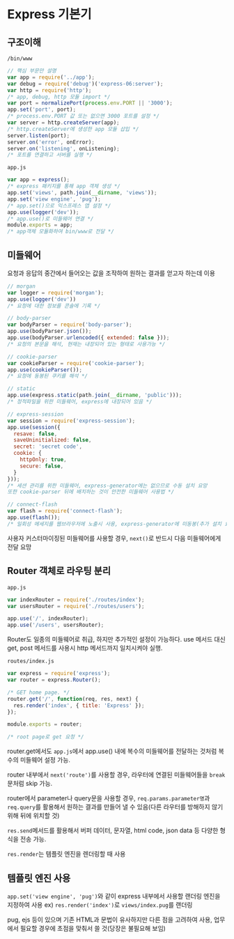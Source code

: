 # Express 기본기

## 구조이해

`/bin/www`

```javascript
// 핵심 부문만 설명
var app = require('../app');
var debug = require('debug')('express-06:server');
var http = require('http');
/* app, debug, http 모듈 import */
var port = normalizePort(process.env.PORT || '3000');
app.set('port', port);
/* process.env.PORT 값 또는 없으면 3000 포트를 설정 */
var server = http.createServer(app);
/* http.createServer에 생성한 app 모듈 삽입 */
server.listen(port);
server.on('error', onError);
server.on('listening', onListening);
/* 포트를 연결하고 서버를 실행 */
```

`app.js`

```javascript
var app = express();
/* express 패키지를 통해 app 객체 생성 */
app.set('views', path.join(__dirname, 'views'));
app.set('view engine', 'pug');
/* app.set()으로 익스프레스 앱 설정 */
app.use(logger('dev'));
/* app.use()로 미들웨어 연결 */
module.exports = app;
/* app객체 모듈화하여 bin/www로 전달 */
```



## 미들웨어

요청과 응답의 중간에서 들어오는 값을 조작하여 원하는 결과를 얻고자 하는데 이용

```javascript
// morgan
var logger = require('morgan');
app.use(logger('dev'))
/* 요청에 대한 정보를 콘솔에 기록 */

// body-parser
var bodyParser = require('body-parser');
app.use(bodyParser.json());
app.use(bodyParser.urlencoded({ extended: false }));
/* 요청의 본문을 해석, 현재는 내장되어 있는 형태로 사용가능 */

// cookie-parser
var cookieParser = require('cookie-parser');
app.use(cookieParser());
/* 요청에 동봉된 쿠키를 해석 */

// static
app.use(express.static(path.join(__dirname, 'public')));
/* 정적파일을 위한 미들웨어, express에 내장되어 있음 */

// express-session
var session = require('express-session');
app.use(session({
  resave: false,
  saveUninitialized: false,
  secret: 'secret code',
  cookie: {
    httpOnly: true,
    secure: false,
  }
}));
/* 세션 관리를 위한 미들웨어, express-generator에는 없으므로 수동 설치 요망
또한 cookie-parser 뒤에 배치하는 것이 안전한 미들웨어 사용법 */

// connect-flash
var flash = require('connect-flash');
app.use(flash());
/* 일회성 메세지를 웹브라우저에 노출시 사용, express-generator에 미동봉(추가 설치 요망), cookie-parser & express-session 선설치 & 후방 배치 필요 */
```

사용자 커스터마이징된 미들웨어를 사용할 경우, `next()`로 반드시 다음 미들웨어에게 전달 요망



## Router 객체로 라우팅 분리

`app.js`

```javascript
var indexRouter = require('./routes/index');
var usersRouter = require('./routes/users');

app.use('/', indexRouter);
app.use('/users', usersRouter);
```

Router도 일종의 미들웨어로 취급, 하지만 추가적인 설정이 가능하다. use 메서드 대신 get, post 메서드를 사용시 http 메서드까지 일치시켜야 실행.

`routes/index.js`

```javascript
var express = require('express');
var router = express.Router();

/* GET home page. */
router.get('/', function(req, res, next) {
  res.render('index', { title: 'Express' });
});

module.exports = router;

/* root page로 get 요청 */
```

router.get에서도 `app.js`에서 app.use() 내에 복수의 미들웨어를 전달하는 것처럼 복수의 미들웨어 설정 가능.

router 내부에서 `next('route')`를 사용할 경우, 라우터에 연결된 미들웨어들을 `break`문처럼 skip 가능.

router에서 parameter나 query문을 사용할 경우, `req.params.parameter명`과 `req.query`를 활용해서 원하는 결과를 만들어 낼 수 있음(다른 라우터를 방해하지 않기 위해 뒤에 위치할 것)

`res.send`메서드를 활용해서 버퍼 데이터, 문자열, html code, json data 등 다양한 형식을 전송 가능.

`res.render`는 템플릿 엔진을 렌더링할 때 사용



## 템플릿 엔진 사용
`app.set('view engine', 'pug')`와 같이 express 내부에서 사용할 랜더링 엔진을 지정하여 사용
ex) `res.render('index')`로 `views/index.pug`를 랜더링

pug, ejs 등이 있으며 기존 HTML과 문법이 유사하지만 다른 점을 고려하여 사용, 업무에서 필요할 경우에 초점을 맞춰서 쓸 것(당장은 불필요해 보임)
